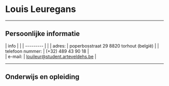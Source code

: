 Louis Leuregans
===============

----------


Persoonlijke informatie
-----------------------

| info     |       |
| --------- |        |
| adres: 						|	poperbosstraat 29 8820 torhout (belgië) |
| telefoon nummer:	|	(+32) 489 43 90 18 |							
| e-mail:						|	[louileur@student.arteveldehs.be](louileur@student.arteveldehs.be) |


----------

Onderwijs en opleiding
------------

